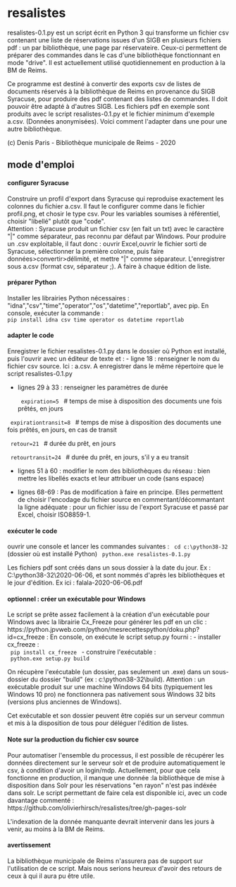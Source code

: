 # resalistes
resalistes-0.1.py est un script écrit en Python 3 qui transforme un fichier csv contenant une liste de réservations issues d'un SIGB en plusieurs fichiers pdf : un par bibliothèque, une page par réservateire. Ceux-ci permettent de préparer des commandes dans le cas d'une bibliothèque fonctionnant en mode "drive". Il est actuellement utilisé quotidiennement en production à la BM de Reims.

Ce programme est destiné à convertir des exports csv de listes de documents réservés à la bibliothèque de Reims en provenance du SIGB Syracuse, pour produire des pdf contenant des listes de commandes. Il doit pouvoir être adapté à d'autres SIGB. Les fichiers pdf en exemple sont produits avec le script resalistes-0.1.py et le fichier minimum d'exemple a.csv. (Données anonymisées). Voici comment l'adapter dans une pour une autre bibliothèque.

(c) Denis Paris - Bibliothèque municipale de Reims - 2020

<h2>mode d'emploi</h2>

<h4>configurer Syracuse</h4>Construire un profil d'export dans Syracuse qui reproduise exactement les colonnes du fichier a.csv. Il faut le configurer comme dans le fichier profil.png, et chosir le type csv. Pour les variables soumises à référentiel, choisir "libellé" plutôt que "code".
<br>
Attention : Syracuse produit un fichier csv (en fait un txt) avec le caractère "|" comme séparateur, pas reconnu par défaut par Windows. Pour produire un .csv exploitable, il faut donc : ouvrir Excel,ouvrir le fichier sorti de Syracuse, sélectionner la première colonne, puis faire données>convertir>délimité, et mettre "|" comme séparateur. L'enregistrer sous a.csv (format csv, séparateur ;). A faire à chaque édition de liste.

<h4>préparer Python</h4> Installer les librairies Python nécessaires : "idna","csv","time","operator","os","datetime","reportlab", avec pip. En console, exécuter la commande :
<br><code>pip install idna csv time operator os datetime reportlab</code>

<h4>adapter le code</h4>Enregistrer le fichier resalistes-0.1.py dans le dossier où Python est installé, puis l'ouvrir avec un éditeur de texte et :
- ligne 18 : renseigner le nom du fichier csv source. Ici : a.csv. A enregistrer dans le même répertoire que le script resalistes-0.1.py

- lignes 29 à 33 : renseigner les paramètres de durée

  <code> expiration=5 </code> # temps de mise à disposition des documents une fois prêtés, en jours

 <code> expirationtransit=8 </code> # temps de mise à disposition des documents une fois prêtés, en jours, en cas de transit

  <code> retour=21 </code> # durée du prêt, en jours

  <code> retourtransit=24 </code> # durée du prêt, en jours, s'il y a eu transit

- lignes 51 à 60 : modifier le nom des bibliothèques du réseau : bien mettre les libellés exacts et leur attribuer un code (sans espace)

- lignes 68-69 : Pas de modification à faire en principe. Elles permettent de choisir l'encodage du fichier source en commentant/décommantant la ligne adéquate : pour un fichier issu de l'export Syracuse et passé par Excel, choisir ISO8859-1.

<h4> exécuter le code</h4>ouvrir une console et lancer les commandes suivantes :
<code> cd c:\python38-32 </code> (dossier où est installé Python)
<code> python.exe resalistes-0.1.py </code>

Les fichiers pdf sont créés dans un sous dossier à la date du jour. Ex : C:\python38-32\2020-06-06, et sont nommés d'après les bibliothèques et le jour d'édition. Ex ici : falala-2020-06-06.pdf

<h4>optionnel : créer un exécutable pour Windows</h4>
Le script se prête assez facilement à la création d'un exécutable pour Windows avec la librairie Cx_Freeze pour générer les pdf en un clic :
https://python.jpvweb.com/python/mesrecettespython/doku.php?id=cx_freeze : En console, on exécute le script setup.py fourni :
- installer cx_freeze : <br><code> pip install cx_freeze </code>
- construire l'exécutable : <br><code> python.exe setup.py build </code>

On récupère l'exécutable (un dossier, pas seulement un .exe) dans un sous-dossier du dossier "build" (ex : c:\python38-32\build). Attention : un exécutable produit sur une machine Windows 64 bits (typiquement les Windows 10 pro) ne fonctionnera pas nativement sous Windows 32 bits (versions plus anciennes de Windows).

Cet exécutable et son dossier peuvent être copiés sur un serveur commun et mis à la disposition de tous pour déléguer l'édition de listes.

<h4>Note sur la production du fichier csv source</h4>Pour automatiser l'ensemble du processus, il est possible de récupérer les données directement sur le serveur solr et de produire automatiquement le csv, à condition d'avoir un login/mdp. Actuellement, pour que cela fonctionne en production, il manque une donnée :la bibliothèque de mise à disposition dans Solr pour les réservations "en rayon" n'est pas indéxée dans solr. Le script permettant de faire cela est disponible ici, avec un code davantage commenté :<br>
https://github.com/olivierhirsch/resalistes/tree/gh-pages-solr

L'indexation de la donnée manquante devrait intervenir dans les jours à venir, au moins à la BM de Reims.

<h4>avertissement</h4>
La bibliothèque municipale de Reims n'assurera pas de support sur l'utilisation de ce script. Mais nous serions heureux d'avoir des retours de ceux à qui il aura pu être utile.

